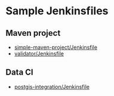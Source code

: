 # Sample Jenkinsfiles

## Maven project

* [simple-maven-project/Jenkinsfile](simple-maven-project/Jenkinsfile)
* [validator/Jenkinsfile](validator/Jenkinsfile)

## Data CI

* [postgis-integration/Jenkinsfile](postgis-integration/Jenkinsfile)
